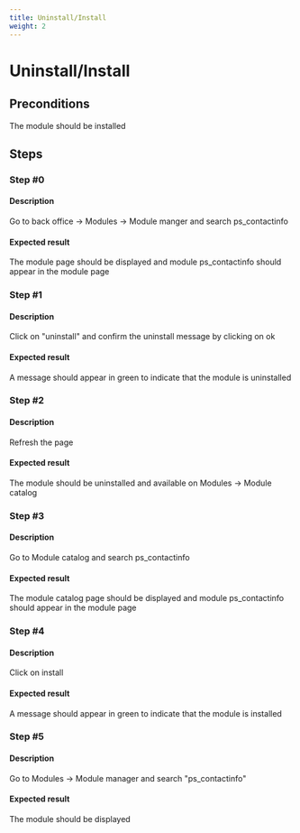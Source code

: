 ```yaml
---
title: Uninstall/Install
weight: 2
---
```


# Uninstall/Install

## Preconditions

The module should be installed
## Steps
### Step #0
#### Description
Go to back office -> Modules -> Module manger and search ps_contactinfo



#### Expected result
The module page should be displayed and module ps_contactinfo should appear in the module page
### Step #1
#### Description
Click on "uninstall" and confirm the uninstall message by clicking on ok
#### Expected result
A message should appear in green to indicate that the module is uninstalled
### Step #2
#### Description
Refresh the page
#### Expected result
The module should be uninstalled and available on Modules -> Module catalog
### Step #3
#### Description
Go to Module catalog and search ps_contactinfo


#### Expected result
The module catalog page should be displayed and module ps_contactinfo should appear in the module page
### Step #4
#### Description
Click on install
#### Expected result
A message should appear in green to indicate that the module is installed
### Step #5
#### Description
Go to Modules -> Module manager and search "ps_contactinfo"
#### Expected result
The module should be displayed

